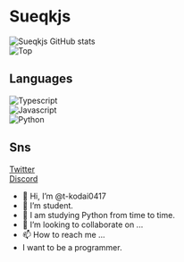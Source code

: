 # Sueqkjs
![Sueqkjs GitHub stats](https://github-readme-stats.vercel.app/api?username=Sueqkjs&count_private=true&show_icons=true&theme=dracula) <br>
![Top](https://github-readme-stats.vercel.app/api/top-langs/?username=Sueqkjs&layout=compact&theme=dracula)

## Languages
![Typescript](https://img.shields.io/badge/-Typescript-blue?style=for-the-badge) <br>
![Javascript](https://img.shields.io/badge/-Javascript-blue?style=for-the-badge) <br>
![Python](https://img.shields.io/badge/-Python-blue?style=for-the-badge) <br>

## Sns
[Twitter](https://twitter.com/206807) <br>
[Discord](https://sueqk.net/twin/discord)
- 👋 Hi, I’m @t-kodai0417
- 👀 I’m student.
- 🌱 I am studying Python from time to time.
- 💞️ I’m looking to collaborate on ...
- 📫 How to reach me ...
- I want to be a programmer.

<!---
t-kodai0417/t-kodai0417 is a ✨ special ✨ repository because its `README.md` (this file) appears on your GitHub profile.
You can click the Preview link to take a look at your changes.
--->

